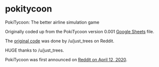 # pokitycoon
PokiTycoon: The better airline simulation game

Originally coded up from the PokiTycoon version 0.001 [Google Sheets](https://docs.google.com/spreadsheets/d/1tmWNc7Ermqy2fgdwpgMJZrDrIEsVTq7Cb8lS7yu8Y7o/edit?usp=sharing) file.

The [original code](https://github.com/trees-and-airlines/trees-and-airlines.github.io) was done by /u/just_trees on Reddit. 

HUGE thanks to /u/just_trees.

PokiTycoon was first announced on [Reddit on April 12, 2020](https://www.reddit.com/r/tycoon/comments/fzyuld/pokitycoon_my_multiplayer_physicsbased_airline/).
